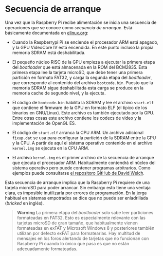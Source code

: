 [//]: # (-*- markdown; coding: utf-8 -*-)
# Secuencia de arranque

Una vez que la Raspberry Pi recibe alimentación se inicia una
secuencia de operaciones que se conoce como *secuencia de arranque*.
Está básicamente documentada en
[elinux.org](http://elinux.org/RPi_Software):

* Cuando la Raspberrypi Pi se enciende el procesador ARM está apagado,
  y la GPU VideoCore IV está encendida.  En este punto incluso la
  propia memoria SDRAM está deshabilitada.

* El pequeño núcleo RISC de la GPU empieza a ejecutar la primera etapa
  del *bootloader* que está almacenada en la ROM del BCM2835. Esta
  primera etapa lee la tarjeta microSD, que debe tener una primera
  partición en formato FAT32, y carga la segunda etapa del
  *bootloader*, que corresponde al contenido del archivo
  `bootcode.bin`.  Puesto que la memoria SDRAM sigue deshabilitada
  esta carga se produce en la memoria cache de segundo nivel, y la
  ejecuta.

* El código de `bootcode.bin` habilita la SDRAM y lee el archivo
  `start.elf` que contiene el firmware de la GPU en formato ELF (el
  típico de los binarios en GNU/Linux). Este archivo es también
  ejecutado por la GPU.  Entre otras cosas este archivo contiene los
  codecs de video y la implementación de OpenGL ES.

* El código de `start.elf` arranca la CPU ARM.  Un archivo adicional
  `fixup.dat` se usa para configurar la partición de la SDRAM entre la
  GPU y la CPU. A partir de aquí el sistema operativo contenido en el
  archivo `kernel.img` se ejecuta en la CPU ARM.
  
* El archivo `kernel.img` es el primer archivo de la secuencia de
  arranque que ejecuta el procesador ARM.  Habitualmente contendrá el
  núcleo del sistema operativo pero puede contener programas
  arbitrarios. Como ejemplos puede consultarse
  [el repositoro GitHub de David Welch](https://github.com/dwelch67/raspberrypi).

Esta secuencia de arranque implica que la Raspberry Pi requiere de una
tarjeta microSD para poder arrancar.  Sin embargo esto tiene una
ventaja clara, es imposible inutilizarla por errores de programación.
En la jerga habitual en sistemas empotrados se dice que no puede ser
enladrillada (*bricked* en inglés).

> **Warning**
> La primera etapa del *bootloader* solo sabe leer particiones
> formateadas en FAT32. Esto es especialmente relevante con las
> tarjetas microSD de gran tamaño, que habitualmente vienen
> formateadas en exFAT y Microsoft Windows 8 y posteriores también
> utilizan por defecto exFAT para formatearlas.  Hay multitud de
> mensajes en los foros alertando de tarjetas que no funcionan con
> Raspberry Pi cuando lo único que pasa es que no están adecuadamente
> formateadas.
